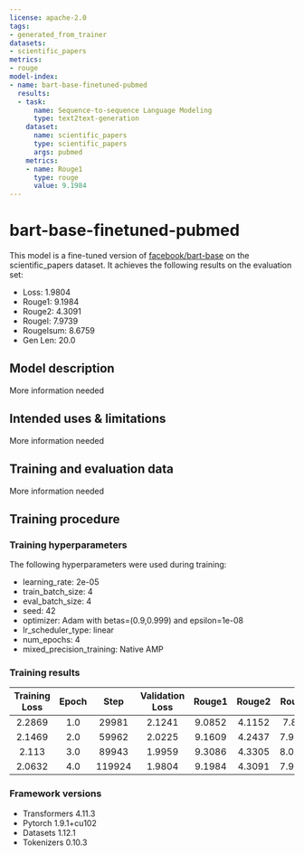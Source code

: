 ```yaml
---
license: apache-2.0
tags:
- generated_from_trainer
datasets:
- scientific_papers
metrics:
- rouge
model-index:
- name: bart-base-finetuned-pubmed
  results:
  - task:
      name: Sequence-to-sequence Language Modeling
      type: text2text-generation
    dataset:
      name: scientific_papers
      type: scientific_papers
      args: pubmed
    metrics:
    - name: Rouge1
      type: rouge
      value: 9.1984
---
```


<!-- This model card has been generated automatically according to the information the Trainer had access to. You
should probably proofread and complete it, then remove this comment. -->

# bart-base-finetuned-pubmed

This model is a fine-tuned version of [facebook/bart-base](https://huggingface.co/facebook/bart-base) on the scientific_papers dataset.
It achieves the following results on the evaluation set:
- Loss: 1.9804
- Rouge1: 9.1984
- Rouge2: 4.3091
- Rougel: 7.9739
- Rougelsum: 8.6759
- Gen Len: 20.0

## Model description

More information needed

## Intended uses & limitations

More information needed

## Training and evaluation data

More information needed

## Training procedure

### Training hyperparameters

The following hyperparameters were used during training:
- learning_rate: 2e-05
- train_batch_size: 4
- eval_batch_size: 4
- seed: 42
- optimizer: Adam with betas=(0.9,0.999) and epsilon=1e-08
- lr_scheduler_type: linear
- num_epochs: 4
- mixed_precision_training: Native AMP

### Training results

| Training Loss | Epoch | Step   | Validation Loss | Rouge1 | Rouge2 | Rougel | Rougelsum | Gen Len |
|:-------------:|:-----:|:------:|:---------------:|:------:|:------:|:------:|:---------:|:-------:|
| 2.2869        | 1.0   | 29981  | 2.1241          | 9.0852 | 4.1152 | 7.842  | 8.5395    | 20.0    |
| 2.1469        | 2.0   | 59962  | 2.0225          | 9.1609 | 4.2437 | 7.9311 | 8.6273    | 20.0    |
| 2.113         | 3.0   | 89943  | 1.9959          | 9.3086 | 4.3305 | 8.0363 | 8.7713    | 20.0    |
| 2.0632        | 4.0   | 119924 | 1.9804          | 9.1984 | 4.3091 | 7.9739 | 8.6759    | 20.0    |


### Framework versions

- Transformers 4.11.3
- Pytorch 1.9.1+cu102
- Datasets 1.12.1
- Tokenizers 0.10.3
